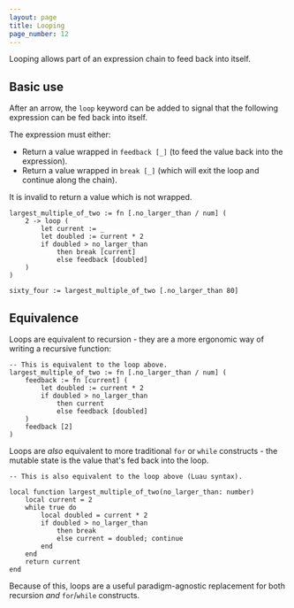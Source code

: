 ```yaml
---
layout: page
title: Looping
page_number: 12
---
```


Looping allows part of an expression chain to feed back into itself.

## Basic use

After an arrow, the `loop` keyword can be added to signal that the following
expression can be fed back into itself.

The expression must either:
- Return a value wrapped in `feedback [_]` (to feed the value back into the expression).
- Return a value wrapped in `break [_]` (which will exit the loop and continue along the chain). 

It is invalid to return a value which is not wrapped.

```
largest_multiple_of_two := fn [.no_larger_than / num] (
	2 -> loop (
		let current := _
		let doubled := current * 2
		if doubled > no_larger_than
			then break [current]
			else feedback [doubled]
	)
)

sixty_four := largest_multiple_of_two [.no_larger_than 80]
```

## Equivalence

Loops are equivalent to recursion - they are a more ergonomic way of writing
a recursive function:

```
-- This is equivalent to the loop above.
largest_multiple_of_two := fn [.no_larger_than / num] (
	feedback := fn [current] (
		let doubled := current * 2
		if doubled > no_larger_than
			then current
			else feedback [doubled]
	)
	feedback [2]
)
```

Loops are *also* equivalent to more traditional `for` or `while` constructs - 
the mutable state is the value that's fed back into the loop.

```
-- This is also equivalent to the loop above (Luau syntax).

local function largest_multiple_of_two(no_larger_than: number)
	local current = 2
	while true do
		local doubled = current * 2
		if doubled > no_larger_than
			then break
			else current = doubled; continue
		end
	end
	return current
end
```

Because of this, loops are a useful paradigm-agnostic replacement for both
recursion _and_ `for`/`while` constructs.